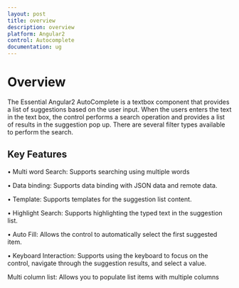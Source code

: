 ```yaml
---
layout: post
title: overview
description: overview
platform: Angular2
control: Autocomplete 
documentation: ug
---
```


# Overview

The Essential Angular2 AutoComplete is a textbox component that provides a list of suggestions based on the user input. When the users enters the text in the text box, the control performs a search operation and provides a list of results in the suggestion pop up. There are several filter types available to perform the search.

## Key Features

• Multi word Search: Supports searching using multiple words

• Data binding: Supports data binding with JSON data and remote data.

• Template: Supports templates for the suggestion list content.

• Highlight Search: Supports highlighting the typed text in the suggestion list.

• Auto Fill: Allows the control to automatically select the first suggested item.

• Keyboard Interaction: Supports using the keyboard to focus on the control, navigate through the suggestion results, and select a value.

Multi column list: Allows you to populate list items with multiple columns